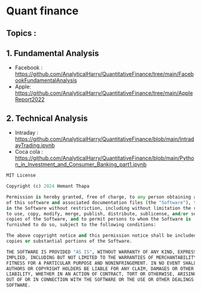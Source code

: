 # Quant finance 

## Topics : 

## 1. Fundamental Analysis

- Facebook : https://github.com/AnalyticalHarry/QuantitativeFinance/tree/main/FacebookFundamentalAnalysis
- Apple: https://github.com/AnalyticalHarry/QuantitativeFinance/tree/main/AppleReport2022

## 2. Technical Analysis

- Intraday : https://github.com/AnalyticalHarry/QuantitativeFinance/blob/main/IntradayTrading.ipynb
- Coca cola : https://github.com/AnalyticalHarry/QuantitativeFinance/blob/main/Python_in_Investment_and_Consumer_Banking_part1.ipynb



```python
MIT License

Copyright (c) 2024 Hemant Thapa

Permission is hereby granted, free of charge, to any person obtaining a copy
of this software and associated documentation files (the "Software"), to deal
in the Software without restriction, including without limitation the rights
to use, copy, modify, merge, publish, distribute, sublicense, and/or sell
copies of the Software, and to permit persons to whom the Software is
furnished to do so, subject to the following conditions:

The above copyright notice and this permission notice shall be included in all
copies or substantial portions of the Software.

THE SOFTWARE IS PROVIDED "AS IS", WITHOUT WARRANTY OF ANY KIND, EXPRESS OR
IMPLIED, INCLUDING BUT NOT LIMITED TO THE WARRANTIES OF MERCHANTABILITY,
FITNESS FOR A PARTICULAR PURPOSE AND NONINFRINGEMENT. IN NO EVENT SHALL THE
AUTHORS OR COPYRIGHT HOLDERS BE LIABLE FOR ANY CLAIM, DAMAGES OR OTHER
LIABILITY, WHETHER IN AN ACTION OF CONTRACT, TORT OR OTHERWISE, ARISING FROM,
OUT OF OR IN CONNECTION WITH THE SOFTWARE OR THE USE OR OTHER DEALINGS IN THE
SOFTWARE.
```
